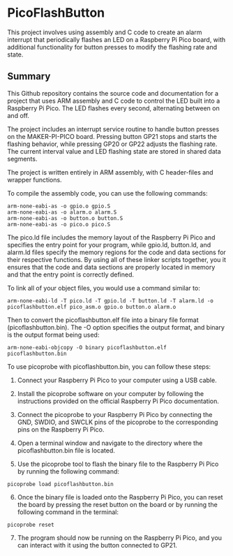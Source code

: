 # PicoFlashButton
This project involves using assembly and C code to create an alarm interrupt that periodically flashes an LED on a Raspberry Pi Pico board, with additional functionality for button presses to modify the flashing rate and state.

## Summary

This Github repository contains the source code and documentation for a project that uses ARM assembly and C code to control the LED built into a Raspberry Pi Pico. The LED flashes every second, alternating between on and off.

The project includes an interrupt service routine to handle button presses on the MAKER-PI-PICO board. Pressing button GP21 stops and starts the flashing behavior, while pressing GP20 or GP22 adjusts the flashing rate. The current interval value and LED flashing state are stored in shared data segments.

The project is written entirely in ARM assembly, with C header-files and wrapper functions.


To compile the assembly code, you can use the following commands:

```shell
arm-none-eabi-as -o gpio.o gpio.S
arm-none-eabi-as -o alarm.o alarm.S
arm-none-eabi-as -o button.o button.S
arm-none-eabi-as -o pico.o pico.S
```

The pico.ld file includes the memory layout of the Raspberry Pi Pico and specifies the entry point for your program, while gpio.ld, button.ld, and alarm.ld files specify the memory regions for the code and data sections for their respective functions. By using all of these linker scripts together, you it ensures that the code and data sections are properly located in memory and that the entry point is correctly defined.

To link all of your object files, you would use a command similar to:

```shell
arm-none-eabi-ld -T pico.ld -T gpio.ld -T button.ld -T alarm.ld -o picoflashbutton.elf pico_asm.o gpio.o button.o alarm.o
```

Then to convert the picoflashbutton.elf file into a binary file format (picoflashbutton.bin). The -O option specifies the output format, and binary is the output format being used:

```shell
arm-none-eabi-objcopy -O binary picoflashbutton.elf picoflashbutton.bin
```

To use picoprobe with picoflashbutton.bin, you can follow these steps:

1. Connect your Raspberry Pi Pico to your computer using a USB cable.

2. Install the picoprobe software on your computer by following the instructions provided on the official Raspberry Pi Pico documentation.

3. Connect the picoprobe to your Raspberry Pi Pico by connecting the GND, SWDIO, and SWCLK pins of the picoprobe to the corresponding pins on the Raspberry Pi Pico.

4. Open a terminal window and navigate to the directory where the picoflashbutton.bin file is located.

5. Use the picoprobe tool to flash the binary file to the Raspberry Pi Pico by running the following command:

```shell
picoprobe load picoflashbutton.bin
```

6. Once the binary file is loaded onto the Raspberry Pi Pico, you can reset the board by pressing the reset button on the board or by running the following command in the terminal:

```shell
picoprobe reset
```

7. The program should now be running on the Raspberry Pi Pico, and you can interact with it using the button connected to GP21.